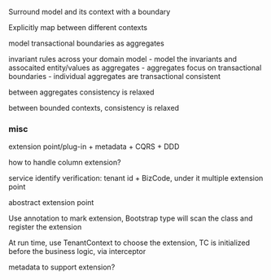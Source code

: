Surround model and its context with a boundary

Explicitly map between different contexts

model transactional boundaries as aggregates

invariant rules across your domain model - model the invariants and assocaited entity/values as aggregates - aggregates focus on transactional boundaries - individual aggregates are transactional consistent 

between aggregates consistency is relaxed

between bounded contexts, consistency is relaxed

### misc
extension point/plug-in + metadata + CQRS + DDD

how to handle column extension?

service identify verification: tenant id + BizCode, under it multiple extension point

abostract extension point

Use annotation to mark extension, Bootstrap type will scan the class and register the extension 

At run time, use TenantContext to choose the extension, TC is initialized before the business logic, via interceptor

metadata to support extension?
